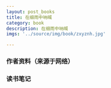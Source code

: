 ```yaml
---
layout: post_books
title: 在细雨中呐喊
category: book
description: 在细雨中呐喊
imgs: '../source/img/book/zxyznh.jpg'

---
```

### 作者资料（来源于网络）


### 读书笔记
 